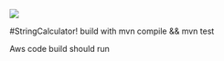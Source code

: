 ![](https://codebuild.us-east-1.amazonaws.com/badges?uuid=eyJlbmNyeXB0ZWREYXRhIjoibTJTa0F1L1c0Nm0weVlXNFVkT3kzeXByUzF5RFpQYlcxdmc3Rm9IUjZmd0xmaDZwRU1ldkdaLysyK2pvQmhXcmZEb0FyaTVSSk1penN2ckdIamgxcDgwPSIsIml2UGFyYW1ldGVyU3BlYyI6IlMxeHdsRTRPRGpwdUNHbDAiLCJtYXRlcmlhbFNldFNlcmlhbCI6MX0%3D&branch=main)

#StringCalculator!
build with mvn compile && mvn test

Aws code build should run